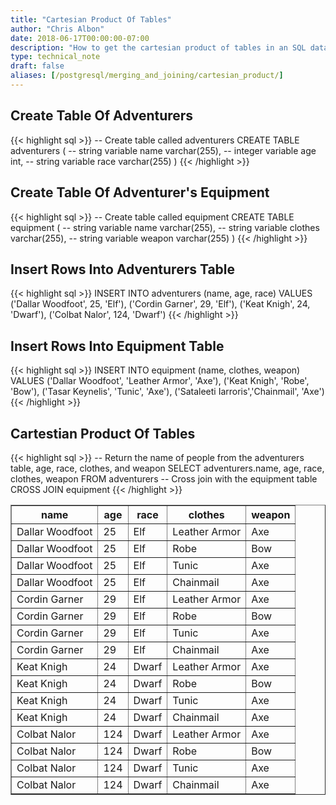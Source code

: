 ```yaml
---
title: "Cartesian Product Of Tables"
author: "Chris Albon"
date: 2018-06-17T00:00:00-07:00
description: "How to get the cartesian product of tables in an SQL database."
type: technical_note
draft: false
aliases: [/postgresql/merging_and_joining/cartesian_product/]
---
```


## Create Table Of Adventurers

{{< highlight sql >}}
-- Create table called adventurers
CREATE TABLE adventurers (
    -- string variable
    name varchar(255),
    -- integer variable
    age int,
    -- string variable
    race varchar(255)
)
{{< /highlight >}}

## Create Table Of Adventurer's Equipment

{{< highlight sql >}}
-- Create table called equipment
CREATE TABLE equipment (
    -- string variable
    name varchar(255),
    -- string variable
    clothes varchar(255),
    -- string variable
    weapon varchar(255)
)
{{< /highlight >}}

## Insert Rows Into Adventurers Table

{{< highlight sql >}}
INSERT INTO adventurers (name, age, race)
VALUES ('Dallar Woodfoot', 25, 'Elf'),
       ('Cordin Garner', 29, 'Elf'),
       ('Keat Knigh', 24, 'Dwarf'),
       ('Colbat Nalor', 124, 'Dwarf')
{{< /highlight >}}

## Insert Rows Into Equipment Table
{{< highlight sql >}}
INSERT INTO equipment (name, clothes, weapon)
VALUES ('Dallar Woodfoot', 'Leather Armor', 'Axe'),
       ('Keat Knigh', 'Robe', 'Bow'),
       ('Tasar Keynelis', 'Tunic', 'Axe'),
       ('Sataleeti Iarroris','Chainmail', 'Axe')
{{< /highlight >}}

## Cartestian Product Of Tables

{{< highlight sql >}}
-- Return the name of people from the adventurers table, age, race, clothes, and weapon
SELECT adventurers.name, age, race, clothes, weapon FROM adventurers
-- Cross join with the equipment table
CROSS JOIN equipment
{{< /highlight >}}
<table border="1" style="border-collapse:collapse">
<tr><th>name</th><th>age</th><th>race</th><th>clothes</th><th>weapon</th></tr>
<tr><td>Dallar Woodfoot</td><td>25</td><td>Elf</td><td>Leather Armor</td><td>Axe</td></tr>
<tr><td>Dallar Woodfoot</td><td>25</td><td>Elf</td><td>Robe</td><td>Bow</td></tr>
<tr><td>Dallar Woodfoot</td><td>25</td><td>Elf</td><td>Tunic</td><td>Axe</td></tr>
<tr><td>Dallar Woodfoot</td><td>25</td><td>Elf</td><td>Chainmail</td><td>Axe</td></tr>
<tr><td>Cordin Garner</td><td>29</td><td>Elf</td><td>Leather Armor</td><td>Axe</td></tr>
<tr><td>Cordin Garner</td><td>29</td><td>Elf</td><td>Robe</td><td>Bow</td></tr>
<tr><td>Cordin Garner</td><td>29</td><td>Elf</td><td>Tunic</td><td>Axe</td></tr>
<tr><td>Cordin Garner</td><td>29</td><td>Elf</td><td>Chainmail</td><td>Axe</td></tr>
<tr><td>Keat Knigh</td><td>24</td><td>Dwarf</td><td>Leather Armor</td><td>Axe</td></tr>
<tr><td>Keat Knigh</td><td>24</td><td>Dwarf</td><td>Robe</td><td>Bow</td></tr>
<tr><td>Keat Knigh</td><td>24</td><td>Dwarf</td><td>Tunic</td><td>Axe</td></tr>
<tr><td>Keat Knigh</td><td>24</td><td>Dwarf</td><td>Chainmail</td><td>Axe</td></tr>
<tr><td>Colbat Nalor</td><td>124</td><td>Dwarf</td><td>Leather Armor</td><td>Axe</td></tr>
<tr><td>Colbat Nalor</td><td>124</td><td>Dwarf</td><td>Robe</td><td>Bow</td></tr>
<tr><td>Colbat Nalor</td><td>124</td><td>Dwarf</td><td>Tunic</td><td>Axe</td></tr>
<tr><td>Colbat Nalor</td><td>124</td><td>Dwarf</td><td>Chainmail</td><td>Axe</td></tr></table>